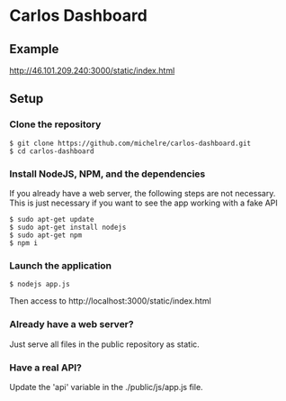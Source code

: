 # Carlos Dashboard

## Example
http://46.101.209.240:3000/static/index.html

## Setup

### Clone the repository
```
$ git clone https://github.com/michelre/carlos-dashboard.git
$ cd carlos-dashboard
```

### Install NodeJS, NPM, and the dependencies
If you already have a web server, the following steps are not necessary. This is just necessary if you want to see the app working with a fake API
```
$ sudo apt-get update
$ sudo apt-get install nodejs
$ sudo apt-get npm
$ npm i
```

### Launch the application
```
$ nodejs app.js
```
Then access to http://localhost:3000/static/index.html

### Already have a web server?
Just serve all files in the public repository as static.

### Have a real API?
Update the 'api' variable in the ./public/js/app.js file.
